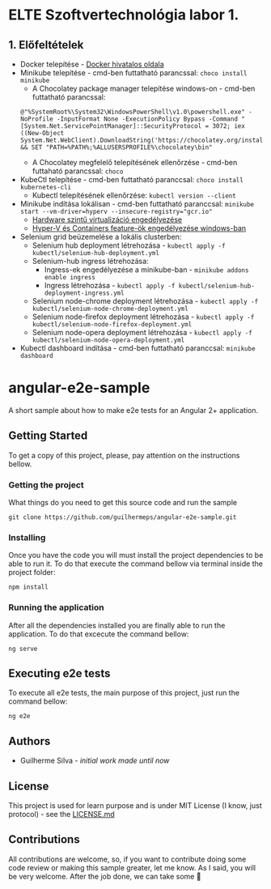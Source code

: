 # ELTE Szoftvertechnológia labor 1.

## 1. Előfeltételek

* Docker telepítése - [Docker hivatalos oldala](https://www.docker.com/products/docker-desktop "A Docker desktop hivatalos oldala")
* Minikube telepítése - cmd-ben futtatható parancssal: `choco install minikube`
  * A Chocolatey package manager telepítése windows-on - cmd-ben futtatható parancssal:
  ```
  @"%SystemRoot%\System32\WindowsPowerShell\v1.0\powershell.exe" -NoProfile -InputFormat None -ExecutionPolicy Bypass -Command "[System.Net.ServicePointManager]::SecurityProtocol = 3072; iex ((New-Object System.Net.WebClient).DownloadString('https://chocolatey.org/install.ps1'))" && SET "PATH=%PATH%;%ALLUSERSPROFILE%\chocolatey\bin"
  ```
  * A Chocolatey megfelelő telepítésének ellenőrzése - cmd-ben futtaható parancssal: `choco`
* KubeCtl telepítése - cmd-ben futtatható paranccsal: `choco install kubernetes-cli`
  * Kubectl telepítésének ellenőrzése: `kubectl version --client`
* Minikube indítása lokálisan - cmd-ben futtatható paranccsal: `minikube start --vm-driver=hyperv --insecure-registry="gcr.io"`
  * [Hardware szintű virtualizáció engedélyezése](https://www.isumsoft.com/computer/enable-virtualization-technology-vt-x-in-bios-or-uefi.html)
  * [Hyper-V és Containers feature-ök engedélyezése windows-ban](https://www.spiria.com/en/blog/web-applications/enabling-windows-containers-windows-10/)
* Selenium grid beüzemelése a lokális clusterben:
  * Selenium hub deployment létrehozása - `kubectl apply -f kubectl/selenium-hub-deployment.yml`
  * Selenium-hub ingress létrehozása:
    * Ingress-ek engedélyezése a minikube-ban - `minikube addons enable ingress`
    * Ingress létrehozása - `kubectl apply -f kubectl/selenium-hub-deployment-ingress.yml`
  * Selenium node-chrome deployment létrehozása - `kubectl apply -f kubectl/selenium-node-chrome-deployment.yml`
  * Selenium node-firefox deployment létrehozása - `kubectl apply -f kubectl/selenium-node-firefox-deployment.yml`
  * Selenium node-opera deployment létrehozása - `kubectl apply -f kubectl/selenium-node-opera-deployment.yml`
* Kubectl dashboard indítása - cmd-ben futtatható paranccsal: `minikube dashboard`

# angular-e2e-sample

A short sample about how to make e2e tests for an Angular 2+ application.

## Getting Started

To get a copy of this project, please, pay attention on the instructions bellow. 

### Getting the project

What things do you need to get this source code and run the sample

`git clone https://github.com/guilhermeps/angular-e2e-sample.git`

###  Installing

Once you have the code you will must install the project dependencies to be able to run it. To do that execute the command bellow via terminal inside the project folder:

`npm install`

### Running the application

After all the dependencies installed you are finally able to run the application. To do that excecute the command bellow:

`ng serve`

## Executing e2e tests

To execute all e2e tests, the main purpose of this project, just run the command bellow:

`ng e2e`

## Authors

- Guilherme Silva - *initial work made until now*

## License

This project is used for learn purpose and is under MIT License (I know, just protocol) - see the [LICENSE.md](https://github.com/guilhermeps/angular-e2e-sample/blob/master/LICENSE)

## Contributions

All contributions are welcome, so, if you want to contribute doing some code review or making this sample greater, let me know. As I said,
you will be very welcome. After the job done, we can take some :beers: 
